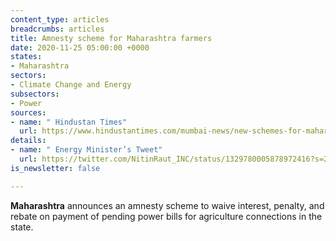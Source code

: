 ```yaml
---
content_type: articles
breadcrumbs: articles
title: Amnesty scheme for Maharashtra farmers
date: 2020-11-25 05:00:00 +0000
states:
- Maharashtra
sectors:
- Climate Change and Energy
subsectors:
- Power
sources:
- name: " Hindustan Times"
  url: https://www.hindustantimes.com/mumbai-news/new-schemes-for-maharashtra-farmers-no-relief-from-inflated-power-bills-for-residents/story-CMCWrU7WLCGlGNm4SmTmAJ.html
details:
- name: " Energy Minister’s Tweet"
  url: https://twitter.com/NitinRaut_INC/status/1329780005878972416?s=20
is_newsletter: false

---
```

**Maharashtra** announces an amnesty scheme to waive interest, penalty, and rebate on payment of pending power bills for agriculture connections in the state.
